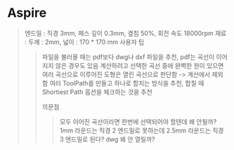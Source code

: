# Aspire
>   엔드밀 : 직경 3mm, 패스 깊이 0.3mm, 곂침 50%, 회전 속도 18000rpm
>   재료 : 두께 : 2mm, 넓이 : 170 * 170 mm
>   사용자 팁
>   >   파일을 불러올 때는 pdf보다 dwg나 dxf 파일을 추천, pdf는 곡선이 이어지지 않은 경우도 있음
>   >   계산하려고 선택한 곡선 중에 완벽한 원이 있으면 여러 곡선으로 이루어진 도형은 열린 곡선으로 판단함 -> 계산에서 제외함
>   >   여러 ToolPath를 만들고 하나로 합치는 방식을 추천, 합칠 때 Shortiest Path 옵션을 체크하는 것을 추천
>   >   
>   >   의문점
>   >   >   모두 이어진 곡선이라면 한번에 선택되어야 할텐데 왜 안될까?
>   >   >   1mm 라운드는 직경 2 엔드밀로 못하는데 2.5mm 라운드는 직경 3 엔드밀로 된다?
>   >   >   dwg 왜 안 열릴까?